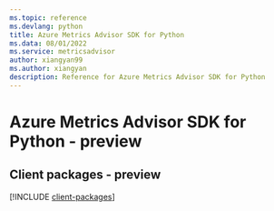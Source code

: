 ```yaml
---
ms.topic: reference
ms.devlang: python
title: Azure Metrics Advisor SDK for Python
ms.data: 08/01/2022
ms.service: metricsadvisor
author: xiangyan99
ms.author: xiangyan
description: Reference for Azure Metrics Advisor SDK for Python
---
```

# Azure Metrics Advisor SDK for Python - preview

## Client packages - preview
[!INCLUDE [client-packages](metrics-advisor-client-index.md)]
